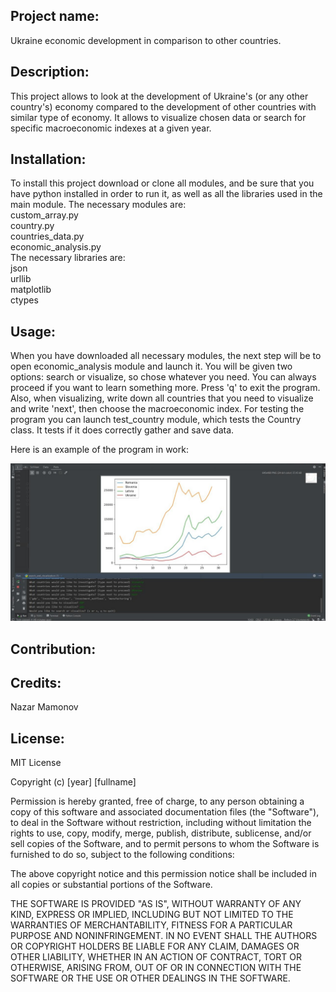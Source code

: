 <h2>Project name:</h2>
Ukraine economic development in comparison to other countries.

<h2>Description:</h2>
This project allows to look at the development of Ukraine's (or any other country's) economy compared to the development of other countries with similar type of economy. It allows to visualize chosen data or search for specific macroeconomic indexes at a given year.

<h2>Installation:</h2>
To install this project download or clone all modules, and be sure that you have python installed in order to run it, as well as all the libraries used in the main module. The necessary modules are:<br />
custom_array.py<br />
country.py<br />
countries_data.py<br />
economic_analysis.py<br />
The necessary libraries are:<br />
json<br />
urllib<br />
matplotlib<br />
ctypes<br />

<h2>Usage:</h2>
When you have downloaded all necessary modules, the next step will be to open economic_analysis module and launch it. You will be given two options: search or visualize, so chose whatever you need. You can always proceed if you want to learn something more. Press 'q' to exit the program. Also, when visualizing, write down all countries that you need to visualize and write 'next', then choose the macroeconomic index. For testing the program you can launch test_country module, which tests the Country class. It tests if it does correctly gather and save data.
<br />

Here is an example of the program in work:<br />

![](program_example.jpg)

<h2>Contribution:</h2>

<h2>Credits:</h2>
Nazar Mamonov

<h2>License:</h2>
MIT License

Copyright (c) [year] [fullname]

Permission is hereby granted, free of charge, to any person obtaining a copy
of this software and associated documentation files (the "Software"), to deal
in the Software without restriction, including without limitation the rights
to use, copy, modify, merge, publish, distribute, sublicense, and/or sell
copies of the Software, and to permit persons to whom the Software is
furnished to do so, subject to the following conditions:

The above copyright notice and this permission notice shall be included in all
copies or substantial portions of the Software.

THE SOFTWARE IS PROVIDED "AS IS", WITHOUT WARRANTY OF ANY KIND, EXPRESS OR
IMPLIED, INCLUDING BUT NOT LIMITED TO THE WARRANTIES OF MERCHANTABILITY,
FITNESS FOR A PARTICULAR PURPOSE AND NONINFRINGEMENT. IN NO EVENT SHALL THE
AUTHORS OR COPYRIGHT HOLDERS BE LIABLE FOR ANY CLAIM, DAMAGES OR OTHER
LIABILITY, WHETHER IN AN ACTION OF CONTRACT, TORT OR OTHERWISE, ARISING FROM,
OUT OF OR IN CONNECTION WITH THE SOFTWARE OR THE USE OR OTHER DEALINGS IN THE
SOFTWARE.

